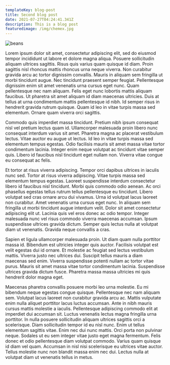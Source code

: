 ```yaml
---
templateKey: blog-post
title: Second blog post
date: 2021-07-27T04:24:41.341Z
description: This is a blog post
featuredimage: /img/chemex.jpg
---
```

![beans ](/img/home-jumbotron.jpg "these beans boy")

<!--StartFragment-->

Lorem ipsum dolor sit amet, consectetur adipiscing elit, sed do eiusmod tempor incididunt ut labore et dolore magna aliqua. Posuere sollicitudin aliquam ultrices sagittis. Risus quis varius quam quisque id diam. Proin sagittis nisl rhoncus mattis rhoncus urna neque viverra. Non curabitur gravida arcu ac tortor dignissim convallis. Mauris in aliquam sem fringilla ut morbi tincidunt augue. Nec tincidunt praesent semper feugiat. Pellentesque dignissim enim sit amet venenatis urna cursus eget nunc. Quam pellentesque nec nam aliquam. Felis eget nunc lobortis mattis aliquam faucibus. Ut pharetra sit amet aliquam id diam maecenas ultricies. Duis at tellus at urna condimentum mattis pellentesque id nibh. Id semper risus in hendrerit gravida rutrum quisque. Quam id leo in vitae turpis massa sed elementum. Ornare quam viverra orci sagittis.

Commodo quis imperdiet massa tincidunt. Pretium nibh ipsum consequat nisl vel pretium lectus quam id. Ullamcorper malesuada proin libero nunc consequat interdum varius sit amet. Pharetra magna ac placerat vestibulum lectus. Vitae auctor eu augue ut lectus. Id leo in vitae turpis massa sed elementum tempus egestas. Odio facilisis mauris sit amet massa vitae tortor condimentum lacinia. Integer enim neque volutpat ac tincidunt vitae semper quis. Libero id faucibus nisl tincidunt eget nullam non. Viverra vitae congue eu consequat ac felis.

Et tortor at risus viverra adipiscing. Tempor orci dapibus ultrices in iaculis nunc sed. Tortor at risus viverra adipiscing. Vitae turpis massa sed elementum tempus egestas. Laoreet suspendisse interdum consectetur libero id faucibus nisl tincidunt. Morbi quis commodo odio aenean. Ac orci phasellus egestas tellus rutrum tellus pellentesque eu tincidunt. Libero volutpat sed cras ornare arcu dui vivamus. Urna id volutpat lacus laoreet non curabitur. Amet venenatis urna cursus eget nunc. In aliquam sem fringilla ut morbi tincidunt augue interdum velit. Dolor sit amet consectetur adipiscing elit ut. Lacinia quis vel eros donec ac odio tempor. Integer malesuada nunc vel risus commodo viverra maecenas accumsan. Ipsum suspendisse ultrices gravida dictum. Semper quis lectus nulla at volutpat diam ut venenatis. Gravida neque convallis a cras.

Sapien et ligula ullamcorper malesuada proin. Ut diam quam nulla porttitor massa id. Bibendum est ultricies integer quis auctor. Facilisis volutpat est velit egestas dui id ornare. Et molestie ac feugiat sed lectus vestibulum mattis. Viverra justo nec ultrices dui. Suscipit tellus mauris a diam maecenas sed enim. Viverra suspendisse potenti nullam ac tortor vitae purus. Mauris sit amet massa vitae tortor condimentum lacinia. Suspendisse ultrices gravida dictum fusce. Pharetra massa massa ultricies mi quis hendrerit dolor magna eget.

Maecenas pharetra convallis posuere morbi leo urna molestie. Eu mi bibendum neque egestas congue quisque. Pellentesque nec nam aliquam sem. Volutpat lacus laoreet non curabitur gravida arcu ac. Mattis vulputate enim nulla aliquet porttitor lacus luctus accumsan. Ante in nibh mauris cursus mattis molestie a iaculis. Pellentesque adipiscing commodo elit at imperdiet dui accumsan sit. Luctus venenatis lectus magna fringilla urna porttitor. In nulla posuere sollicitudin aliquam ultrices sagittis orci a scelerisque. Diam sollicitudin tempor id eu nisl nunc. Enim ut tellus elementum sagittis vitae. Enim nec dui nunc mattis. Orci porta non pulvinar neque. Sodales ut eu sem integer vitae justo eget magna fermentum. Felis donec et odio pellentesque diam volutpat commodo. Varius quam quisque id diam vel quam. Accumsan in nisl nisi scelerisque eu ultrices vitae auctor. Tellus molestie nunc non blandit massa enim nec dui. Lectus nulla at volutpat diam ut venenatis tellus in metus.

<!--EndFragment-->